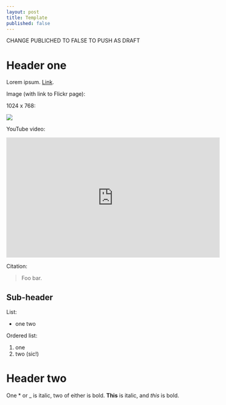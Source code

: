 ```yaml
---
layout: post
title: Template
published: false
---
```


CHANGE PUBLICHED TO FALSE TO PUSH AS DRAFT











# Header one

Lorem ipsum. [Link](example.com).


Image (with link to Flickr page):

1024 x 768:

[![](https://farm5.staticflickr.com/4249/34060581973_37b9bc7bc8_b.jpg)](https://farm5.staticflickr.com/4249/34060581973_37b9bc7bc8_b.jpg)


YouTube video:

<iframe width="560" height="315" src="https://www.youtube-nocookie.com/embed/7Pq-S557XQU" frameborder="0" allow="encrypted-media" allowfullscreen></iframe>

Citation:

> Foo bar.


## Sub-header

List:
* one two

Ordered list:
1. one
1. two (sic!)

# Header two

One * or _ is italic, two of either is bold.
**This** is italic, and _this_ is bold.